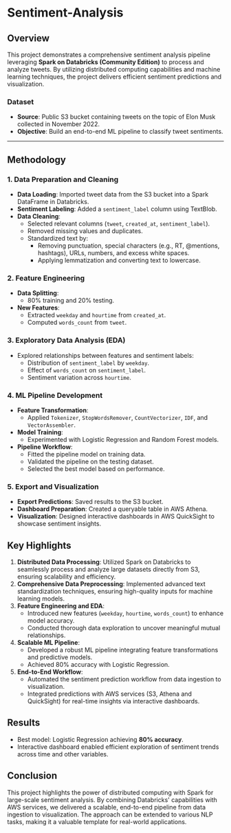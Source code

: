# Sentiment-Analysis

## Overview
This project demonstrates a comprehensive sentiment analysis pipeline leveraging **Spark on Databricks (Community Edition)** to process and analyze tweets. By utilizing distributed computing capabilities and machine learning techniques, the project delivers efficient sentiment predictions and visualization.

### Dataset
- **Source**: Public S3 bucket containing tweets on the topic of Elon Musk collected in November 2022.
- **Objective**: Build an end-to-end ML pipeline to classify tweet sentiments.

---

## Methodology
### 1. Data Preparation and Cleaning
- **Data Loading**: Imported tweet data from the S3 bucket into a Spark DataFrame in Databricks.
- **Sentiment Labeling**: Added a `sentiment_label` column using TextBlob.
- **Data Cleaning**:
  - Selected relevant columns (`tweet`, `created_at`, `sentiment_label`).
  - Removed missing values and duplicates.
  - Standardized text by:
    - Removing punctuation, special characters (e.g., RT, @mentions, hashtags), URLs, numbers, and excess white spaces.
    - Applying lemmatization and converting text to lowercase.
### 2. Feature Engineering
- **Data Splitting**: 
  - 80% training and 20% testing.
- **New Features**:
  - Extracted `weekday` and `hourtime` from `created_at`.
  - Computed `words_count` from `tweet`.
### 3. Exploratory Data Analysis (EDA)
- Explored relationships between features and sentiment labels:
  - Distribution of `sentiment_label` by `weekday`.
  - Effect of `words_count` on `sentiment_label`.
  - Sentiment variation across `hourtime`.
### 4. ML Pipeline Development
- **Feature Transformation**:
  - Applied `Tokenizer`, `StopWordsRemover`, `CountVectorizer`, `IDF`, and `VectorAssembler`.
- **Model Training**:
  - Experimented with Logistic Regression and Random Forest models.
- **Pipeline Workflow**:
  - Fitted the pipeline model on training data.
  - Validated the pipeline on the testing dataset.
  - Selected the best model based on performance.
### 5. Export and Visualization
- **Export Predictions**: Saved results to the S3 bucket.
- **Dashboard Preparation**: Created a queryable table in AWS Athena.
- **Visualization**: Designed interactive dashboards in AWS QuickSight to showcase sentiment insights.

## Key Highlights
1.  **Distributed Data Processing**: Utilized Spark on Databricks to seamlessly process and analyze large datasets directly from S3, ensuring scalability and efficiency.
2. **Comprehensive Data Preprocessing**: Implemented advanced text standardization techniques, ensuring high-quality inputs for machine learning models.
3. **Feature Engineering and EDA**:
   - Introduced new features (`weekday`, `hourtime`, `words_count`) to enhance model accuracy.
   - Conducted thorough data exploration to uncover meaningful mutual relationships.
4. **Scalable ML Pipeline**:
   - Developed a robust ML pipeline integrating feature transformations and predictive models.
   - Achieved 80% accuracy with Logistic Regression.
5. **End-to-End Workflow**:
   - Automated the sentiment prediction workflow from data ingestion to visualization.
   - Integrated predictions with AWS services (S3, Athena and QuickSight) for real-time insights via interactive dashboards.

## Results
- Best model: Logistic Regression achieving **80% accuracy**.
- Interactive dashboard enabled efficient exploration of sentiment trends across time and other variables.

## Conclusion
This project highlights the power of distributed computing with Spark for large-scale sentiment analysis. By combining Databricks' capabilities with AWS services, we delivered a scalable, end-to-end pipeline from data ingestion to visualization. The approach can be extended to various NLP tasks, making it a valuable template for real-world applications.



